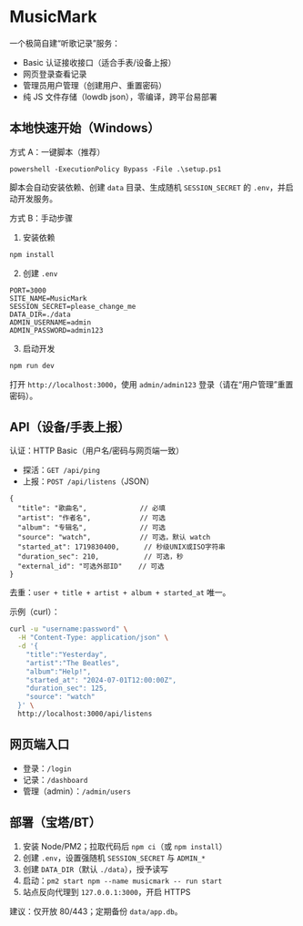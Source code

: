 # MusicMark

一个极简自建“听歌记录”服务：
- Basic 认证接收接口（适合手表/设备上报）
- 网页登录查看记录
- 管理员用户管理（创建用户、重置密码）
- 纯 JS 文件存储（lowdb json），零编译，跨平台易部署

## 本地快速开始（Windows）
方式 A：一键脚本（推荐）
```
powershell -ExecutionPolicy Bypass -File .\setup.ps1
```
脚本会自动安装依赖、创建 `data` 目录、生成随机 `SESSION_SECRET` 的 `.env`，并启动开发服务。

方式 B：手动步骤
1) 安装依赖
```bash
npm install
```
2) 创建 `.env`
```
PORT=3000
SITE_NAME=MusicMark
SESSION_SECRET=please_change_me
DATA_DIR=./data
ADMIN_USERNAME=admin
ADMIN_PASSWORD=admin123
```
3) 启动开发
```bash
npm run dev
```
打开 `http://localhost:3000`，使用 `admin/admin123` 登录（请在“用户管理”重置密码）。

## API（设备/手表上报）
认证：HTTP Basic（用户名/密码与网页端一致）
- 探活：`GET /api/ping`
- 上报：`POST /api/listens`（JSON）
```
{
  "title": "歌曲名",             // 必填
  "artist": "作者名",            // 可选
  "album": "专辑名",             // 可选
  "source": "watch",            // 可选，默认 watch
  "started_at": 1719830400,      // 秒级UNIX或ISO字符串
  "duration_sec": 210,           // 可选，秒
  "external_id": "可选外部ID"    // 可选
}
```
去重：`user + title + artist + album + started_at` 唯一。

示例（curl）：
```bash
curl -u "username:password" \
  -H "Content-Type: application/json" \
  -d '{
    "title":"Yesterday",
    "artist":"The Beatles",
    "album":"Help!",
    "started_at": "2024-07-01T12:00:00Z",
    "duration_sec": 125,
    "source": "watch"
  }' \
  http://localhost:3000/api/listens
```

## 网页端入口
- 登录：`/login`
- 记录：`/dashboard`
- 管理（admin）：`/admin/users`

## 部署（宝塔/BT）
1) 安装 Node/PM2；拉取代码后 `npm ci`（或 `npm install`）
2) 创建 `.env`，设置强随机 `SESSION_SECRET` 与 `ADMIN_*`
3) 创建 `DATA_DIR`（默认 `./data`），授予读写
4) 启动：`pm2 start npm --name musicmark -- run start`
5) 站点反向代理到 `127.0.0.1:3000`，开启 HTTPS

建议：仅开放 80/443；定期备份 `data/app.db`。
